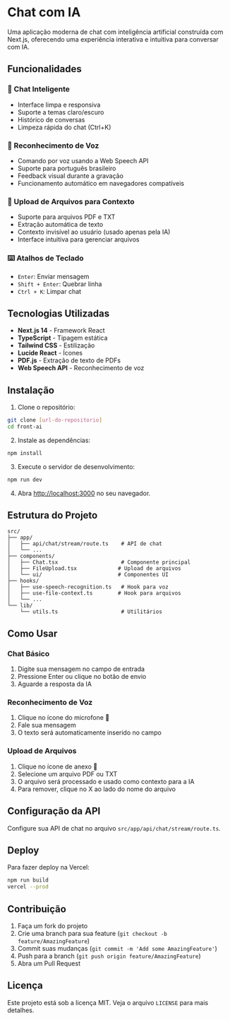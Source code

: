 # Chat com IA

Uma aplicação moderna de chat com inteligência artificial construída com Next.js, oferecendo uma experiência interativa e intuitiva para conversar com IA.

## Funcionalidades

### 🎯 Chat Inteligente
- Interface limpa e responsiva
- Suporte a temas claro/escuro
- Histórico de conversas
- Limpeza rápida do chat (Ctrl+K)

### 🎤 Reconhecimento de Voz
- Comando por voz usando a Web Speech API
- Suporte para português brasileiro
- Feedback visual durante a gravação
- Funcionamento automático em navegadores compatíveis

### 📎 Upload de Arquivos para Contexto
- Suporte para arquivos PDF e TXT
- Extração automática de texto
- Contexto invisível ao usuário (usado apenas pela IA)
- Interface intuitiva para gerenciar arquivos

### ⌨️ Atalhos de Teclado
- `Enter`: Enviar mensagem
- `Shift + Enter`: Quebrar linha
- `Ctrl + K`: Limpar chat

## Tecnologias Utilizadas

- **Next.js 14** - Framework React
- **TypeScript** - Tipagem estática
- **Tailwind CSS** - Estilização
- **Lucide React** - Ícones
- **PDF.js** - Extração de texto de PDFs
- **Web Speech API** - Reconhecimento de voz

## Instalação

1. Clone o repositório:
```bash
git clone [url-do-repositorio]
cd front-ai
```

2. Instale as dependências:
```bash
npm install
```

3. Execute o servidor de desenvolvimento:
```bash
npm run dev
```

4. Abra [http://localhost:3000](http://localhost:3000) no seu navegador.

## Estrutura do Projeto

```
src/
├── app/
│   ├── api/chat/stream/route.ts    # API de chat
│   └── ...
├── components/
│   ├── Chat.tsx                    # Componente principal
│   ├── FileUpload.tsx             # Upload de arquivos
│   └── ui/                        # Componentes UI
├── hooks/
│   ├── use-speech-recognition.ts   # Hook para voz
│   ├── use-file-context.ts        # Hook para arquivos
│   └── ...
└── lib/
    └── utils.ts                    # Utilitários
```

## Como Usar

### Chat Básico
1. Digite sua mensagem no campo de entrada
2. Pressione Enter ou clique no botão de envio
3. Aguarde a resposta da IA

### Reconhecimento de Voz
1. Clique no ícone do microfone 🎤
2. Fale sua mensagem
3. O texto será automaticamente inserido no campo

### Upload de Arquivos
1. Clique no ícone de anexo 📎
2. Selecione um arquivo PDF ou TXT
3. O arquivo será processado e usado como contexto para a IA
4. Para remover, clique no X ao lado do nome do arquivo

## Configuração da API

Configure sua API de chat no arquivo `src/app/api/chat/stream/route.ts`.

## Deploy

Para fazer deploy na Vercel:

```bash
npm run build
vercel --prod
```

## Contribuição

1. Faça um fork do projeto
2. Crie uma branch para sua feature (`git checkout -b feature/AmazingFeature`)
3. Commit suas mudanças (`git commit -m 'Add some AmazingFeature'`)
4. Push para a branch (`git push origin feature/AmazingFeature`)
5. Abra um Pull Request

## Licença

Este projeto está sob a licença MIT. Veja o arquivo `LICENSE` para mais detalhes.
